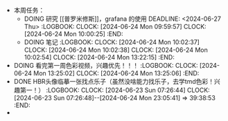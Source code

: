 - 本周任务：
	- DOING 研究 [[普罗米修斯]]，grafana 的使用
	  DEADLINE: <2024-06-27 Thu>
	  :LOGBOOK:
	  CLOCK: [2024-06-24 Mon 09:59:57]
	  CLOCK: [2024-06-24 Mon 10:00:25]
	  :END:
	- DOING 笔记
	  :LOGBOOK:
	  CLOCK: [2024-06-24 Mon 10:02:37]
	  CLOCK: [2024-06-24 Mon 10:02:38]
	  CLOCK: [2024-06-24 Mon 10:02:54]
	  CLOCK: [2024-06-24 Mon 13:22:15]
	  :END:
- DOING 看完第一周色彩视频，兴趣优先！！！
  :LOGBOOK:
  CLOCK: [2024-06-24 Mon 13:25:02]
  CLOCK: [2024-06-24 Mon 13:25:06]
  :END:
- DONE HBR头像临摹一张找点乐子（虽然没啥能力找乐子，去学tmd色彩！兴趣第一！）
  :LOGBOOK:
  CLOCK: [2024-06-23 Sun 07:26:44]
  CLOCK: [2024-06-23 Sun 07:26:48]--[2024-06-24 Mon 23:05:41] =>  39:38:53
  :END:
-